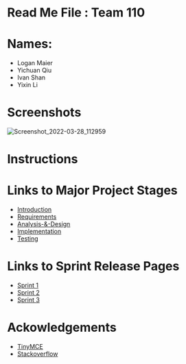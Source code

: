 # Read Me File : Team 110

# Names:
- Logan Maier
- Yichuan Qiu
- Ivan Shan
- Yixin Li

# Screenshots
![Screenshot_2022-03-28_112959](https://git.uwaterloo.ca/y2679li/cs398-project/-/wikis/uploads/87b255cb45eb7422c161ce2ca4b33889/Screenshot_2022-03-28_112959.png)

# Instructions

# Links to Major Project Stages

- [Introduction](https://gitlab.uwaterloo.ca/y2679li/cs398-project/-/wikis/Introduction)
- [Requirements](https://gitlab.uwaterloo.ca/y2679li/cs398-project/-/wikis/Requirements)
- [Analysis-&-Design](https://gitlab.uwaterloo.ca/y2679li/cs398-project/-/wikis/Analysis-&-Design)
- [Implementation](https://gitlab.uwaterloo.ca/y2679li/cs398-project/-/wikis/Implementation)
- [Testing](https://gitlab.uwaterloo.ca/y2679li/cs398-project/-/wikis/Testing)

# Links to Sprint Release Pages


- [Sprint 1](https://gitlab.uwaterloo.ca/y2679li/cs398-project/-/wikis/Sprint-1)
- [Sprint 2](https://gitlab.uwaterloo.ca/y2679li/cs398-project/-/wikis/Sprint-2)
- [Sprint 3](https://gitlab.uwaterloo.ca/y2679li/cs398-project/-/wikis/Sprint-3)

# Ackowledgements

- [TinyMCE](https://github.com/tinymce/tinymce)
- [Stackoverflow](https://stackoverflow.com/)
